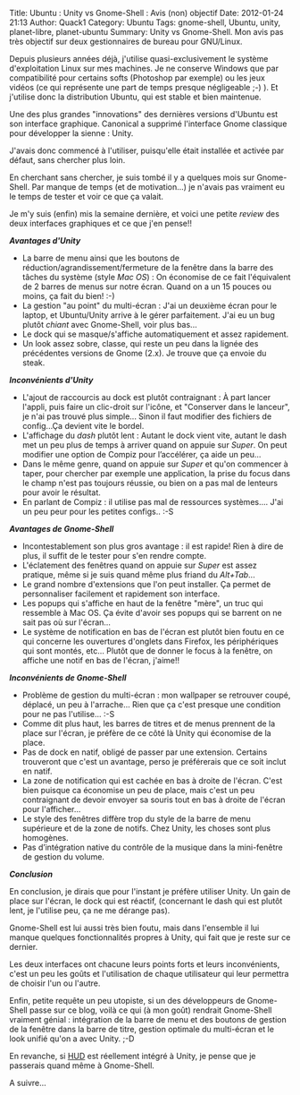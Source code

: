 Title: Ubuntu : Unity vs Gnome-Shell : Avis (non) objectif
Date: 2012-01-24 21:13
Author: Quack1
Category: Ubuntu
Tags: gnome-shell, Ubuntu, unity, planet-libre, planet-ubuntu
Summary: Unity vs Gnome-Shell. Mon avis pas très objectif sur deux gestionnaires de bureau pour GNU/Linux.

Depuis plusieurs années déjà, j'utilise quasi-exclusivement le système
d'exploitation Linux sur mes machines. Je ne conserve Windows que par
compatibilité pour certains softs (Photoshop par exemple) ou les jeux
vidéos (ce qui représente une part de temps presque négligeable ;-) ).
Et j'utilise donc la distribution Ubuntu, qui est stable et bien
maintenue.

Une des plus grandes "innovations" des dernières versions d'Ubuntu est
son interface graphique. Canonical a supprimé l'interface Gnome
classique pour développer la sienne : Unity.

J'avais donc commencé à l'utiliser, puisqu'elle était installée et
activée par défaut, sans chercher plus loin.

En cherchant sans chercher, je suis tombé il y a quelques mois sur
Gnome-Shell. Par manque de temps (et de motivation...) je n'avais pas
vraiment eu le temps de tester et voir ce que ça valait.

Je m'y suis (enfin) mis la semaine dernière, et voici une petite
*review* des deux interfaces graphiques et ce que j'en pense!!

***Avantages d'Unity***

-   La barre de menu ainsi que les boutons de
    réduction/agrandissement/fermeture de la fenêtre dans la barre des
    tâches du système (style *Mac OS*) : On économise de ce fait
    l'équivalent de 2 barres de menus sur notre écran. Quand on a un 15
    pouces ou moins, ça fait du bien! :-)
-   La gestion "au point" du multi-écran : J'ai un deuxième écran pour
    le laptop, et Ubuntu/Unity arrive à le gérer parfaitement. J'ai eu
    un bug plutôt *chiant* avec Gnome-Shell, voir plus bas...
-   Le dock qui se masque/s'affiche automatiquement et assez rapidement.
-   Un look assez sobre, classe, qui reste un peu dans la lignée des
    précédentes versions de Gnome (2.x). Je trouve que ça envoie du
    steak.

</p>

***Inconvénients d'Unity***

-   L'ajout de raccourcis au dock est plutôt contraignant : À part
    lancer l'appli, puis faire un clic-droit sur l'icône, et "Conserver
    dans le lanceur", je n'ai pas trouvé plus simple... Sinon il faut
    modifier des fichiers de config...Ça devient vite le bordel.
-   L'affichage du *dash* plutôt lent : Autant le dock vient vite,
    autant le dash met un peu plus de temps à arriver quand on appuie
    sur *Super*. On peut modifier une option de Compiz pour l’accélérer,
    ça aide un peu...
-   Dans le même genre, quand on appuie sur *Super* et qu'on commencer à
    taper, pour chercher par exemple une application, la prise du focus
    dans le champ n'est pas toujours réussie, ou bien on a pas mal de
    lenteurs pour avoir le résultat.
-   En parlant de Compiz : il utilise pas mal de ressources systèmes....
    J'ai un peu peur pour les petites configs.. :-S

</p>

***Avantages de Gnome-Shell***

-   Incontestablement son plus gros avantage : il est rapide! Rien à
    dire de plus, il suffit de le tester pour s'en rendre compte.
-   L'éclatement des fenêtres quand on appuie sur *Super* est assez
    pratique, même si je suis quand même plus friand du *Alt+Tab*...
-   Le grand nombre d'extensions que l'on peut installer. Ça permet de
    personnaliser facilement et rapidement son interface.
-   Les popups qui s'affiche en haut de la fenêtre "mère", un truc qui
    ressemble à Mac OS. Ça évite d'avoir ses popups qui se barrent on ne
    sait pas où sur l'écran...
-   Le système de notification en bas de l'écran est plutôt bien foutu
    en ce qui concerne les ouvertures d'onglets dans Firefox, les
    périphériques qui sont montés, etc... Plutôt que de donner le focus
    à la fenêtre, on affiche une notif en bas de l'écran, j'aime!!

</p>

***Inconvénients de Gnome-Shell***

-   Problème de gestion du multi-écran : mon wallpaper se retrouver
    coupé, déplacé, un peu à l'arrache... Rien que ça c'est presque une
    condition pour ne pas l'utilise... :-S
-   Comme dit plus haut, les barres de titres et de menus prennent de la
    place sur l'écran, je préfère de ce côté là Unity qui économise de
    la place.
-   Pas de dock en natif, obligé de passer par une extension. Certains
    trouveront que c'est un avantage, perso je préférerais que ce soit
    inclut en natif.
-   La zone de notification qui est cachée en bas à droite de l'écran.
    C'est bien puisque ca économise un peu de place, mais c'est un peu
    contraignant de devoir envoyer sa souris tout en bas à droite de
    l'écran pour l'afficher...
-   Le style des fenêtres diffère trop du style de la barre de menu
    supérieure et de la zone de notifs. Chez Unity, les choses sont plus
    homogènes.
-   Pas d’intégration native du contrôle de la musique dans la
    mini-fenêtre de gestion du volume.

</p>

***Conclusion***

En conclusion, je dirais que pour l'instant je préfère utiliser Unity.
Un gain de place sur l'écran, le dock qui est réactif, (concernant le
dash qui est plutôt lent, je l'utilise peu, ça ne me dérange pas).

Gnome-Shell est lui aussi très bien foutu, mais dans l'ensemble il lui
manque quelques fonctionnalités propres à Unity, qui fait que je reste
sur ce dernier.

Les deux interfaces ont chacune leurs points forts et leurs
inconvénients, c'est un peu les goûts et l'utilisation de chaque
utilisateur qui leur permettra de choisir l'un ou l'autre.

Enfin, petite requête un peu utopiste, si un des développeurs de
Gnome-Shell passe sur ce blog, voilà ce qui (à mon goût) rendrait
Gnome-Shell vraiment génial : intégration de la barre de menu et des
boutons de gestion de la fenêtre dans la barre de titre, gestion
optimale du multi-écran et le look unifié qu'on a avec Unity. ;-D



En revanche, si [HUD][] est réellement intégré à Unity, je pense que je
passerais quand même à Gnome-Shell.

A suivre...

  [HUD]: http://linuxfr.org/news/hud-pour-head-up-display-disparition-des-menus-dans-unity
    "HUD"
